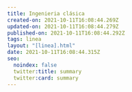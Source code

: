 ```yaml
---
title: Ingenieria clásica
created-on: 2021-10-11T16:08:44.269Z
updated-on: 2021-10-11T16:08:44.279Z
published-on: 2021-10-11T16:08:44.292Z
tags: linea
layout: "[linea].html"
date: 2021-10-11T16:08:44.315Z
seo:
  noindex: false
  twitter:title: summary
  twitter:card: summary
---
```

